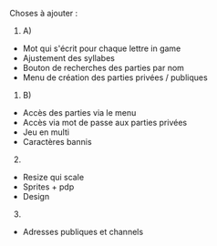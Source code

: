 Choses à ajouter :

1) A)

- Mot qui s'écrit pour chaque lettre in game
- Ajustement des syllabes
- Bouton de recherches des parties par nom
- Menu de création des parties privées / publiques

1) B)
- Accès des parties via le menu
- Accès via mot de passe aux parties privées
- Jeu en multi
- Caractères bannis

2)
- Resize qui scale
- Sprites + pdp
- Design

3)
- Adresses publiques et channels

  
